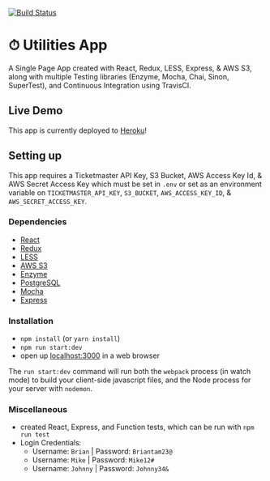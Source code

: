 [![Build Status](https://travis-ci.org/briantam23/utilities-app.svg?branch=master)](https://travis-ci.org/briantam23/utilities-app)

# ⏱ Utilities App

A Single Page App created with React, Redux, LESS, Express, & AWS S3, along with multiple Testing libraries (Enzyme, Mocha, Chai, Sinon, SuperTest), and Continuous Integration using TravisCI.

## Live Demo

This app is currently deployed to [Heroku](https://btam-utilities-app.herokuapp.com)!

## Setting up

This app requires a Ticketmaster API Key, S3 Bucket, AWS Access Key Id, & AWS Secret Access Key which must be set in `.env` or set as an environment variable on `TICKETMASTER_API_KEY`, `S3_BUCKET`, `AWS_ACCESS_KEY_ID`, & `AWS_SECRET_ACCESS_KEY`.

### Dependencies

* [React](https://reactjs.org)
* [Redux](https://redux.js.org)
* [LESS](http://lesscss.org)
* [AWS S3](https://aws.amazon.com/s3)
* [Enzyme](https://airbnb.io/enzyme)
* [PostgreSQL](https://www.postgresql.org)
* [Mocha](https://mochajs.org)
* [Express](https://expressjs.com)

### Installation

* `npm install` (or `yarn install`)
* `npm run start:dev`
* open up [localhost:3000](http://localhost:3000) in a web browser

The `run start:dev` command will run both the `webpack` process (in watch mode) to build your client-side javascript files, and the Node process for your server with `nodemon`.

### Miscellaneous

* created React, Express, and Function tests, which can be run with `npm run test`
* Login Credentials: 
    * Username: `Brian`  | Password: `Briantam23@`
    * Username: `Mike`   | Password: `Mike12#`
    * Username: `Johnny` | Password: `Johnny34&` 